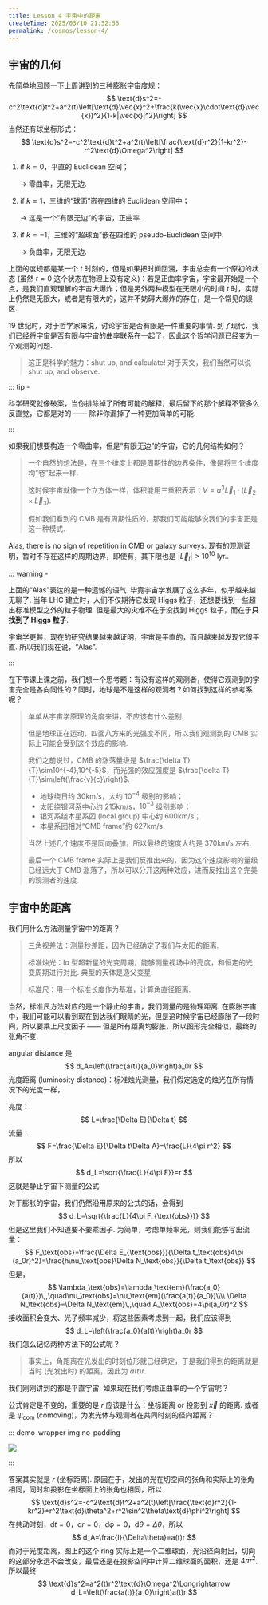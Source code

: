 ```yaml
---
title: Lesson 4 宇宙中的距离
createTime: 2025/03/10 21:52:56
permalink: /cosmos/lesson-4/
---
```

## 宇宙的几何

先简单地回顾一下上周讲到的三种膨胀宇宙度规：
$$
\text{d}s^2=-c^2\text{d}t^2+a^2(t)\left[\text{d}\vec{x}^2+\frac{k(\vec{x}\cdot\text{d}\vec{x})^2}{1-k|\vec{x}|^2}\right]
$$
当然还有球坐标形式：
$$
\text{d}s^2=-c^2\text{d}t^2+a^2(t)\left[\frac{\text{d}r^2}{1-kr^2}-r^2\text{d}\Omega^2\right]
$$

1. if $k=0$，平直的 Euclidean 空间；

   $\longrightarrow$ 零曲率，无限无边.

2. if $k=1$，三维的“球面”嵌在四维的 Euclidean 空间中；

   $\longrightarrow$ 这是一个“有限无边”的宇宙，正曲率.

3. if $k=-1$，三维的“超球面”嵌在四维的 pseudo-Euclidean 空间中.

   $\longrightarrow$ 负曲率，无限无边.

上面的度规都是某一个 $t$ 时刻的，但是如果把时间回溯，宇宙总会有一个原初的状态 (虽然 $t=0$ 这个状态在物理上没有定义)：若是正曲率宇宙，宇宙最开始是一个点，是我们直观理解的宇宙大爆炸；但是另外两种模型在无限小的时间 $t$ 时，实际上仍然是无限大，或者是有限大的，这并不妨碍大爆炸的存在，是一个常见的误区.

19 世纪时，对于哲学家来说，讨论宇宙是否有限是一件重要的事情. 到了现代，我们已经将宇宙是否有限与宇宙的曲率联系在一起了，因此这个哲学问题已经变为一个观测的问题.

> 这正是科学的魅力：shut up, and calculate! 对于天文，我们当然可以说 shut up, and observe.

::: tip -

科学研究就像破案，当你排除掉了所有可能的解释，最后留下的那个解释不管多么反直觉，它都是对的 —— 除非你漏掉了一种更加简单的可能.

:::

如果我们想要构造一个零曲率，但是“有限无边”的宇宙，它的几何结构如何？

> 一个自然的想法是，在三个维度上都是周期性的边界条件，像是将三个维度均“卷”起来一样.
>
> 这时候宇宙就像一个立方体一样，体积能用三重积表示：$V=a^3\vec{L}_1\cdot(\vec{L}_2\times\vec{L}_3)$.
>
> 假如我们看到的 CMB 是有周期性质的，那我们可能能够说我们的宇宙正是这一种模式.

Alas, there is no sign of repetition in CMB or galaxy surveys. 现有的观测证明，暂时不存在这样的周期边界，即使有，其下限也是 $|\vec{L}_i|>10^{10}\text{ lyr.}$.

::: warning -

上面的“Alas”表达的是一种遗憾的语气. 毕竟宇宙学发展了这么多年，似乎越来越无聊了. 当年 LHC 建立时，人们不仅期待它发现 Higgs 粒子，还想要找到一些超出标准模型之外的粒子物理. 但是最大的灾难不在于没找到 Higgs 粒子，而在于**只找到了 Higgs 粒子**.

宇宙学更甚，现在的研究结果越来越证明，宇宙是平直的，而且越来越发现它很平直. 所以我们现在说，“Alas”.

:::

在下节课上课之前，我们想一个思考题：有没有这样的观测者，使得它观测到的宇宙完全是各向同性的？同时，地球是不是这样的观测者？如何找到这样的参考系呢？

> 单单从宇宙学原理的角度来讲，不应该有什么差别.
>
> 但是地球正在运动，四面八方来的光强度不同，所以我们观测到的 CMB 实际上可能会受到这个效应的影响.
>
> 我们之前说过，CMB 的涨落量级是 $\frac{\delta T}{T}\sim10^{-4},10^{-5}$，而光强的效应强度是 $\frac{\delta T}{T}\sim\left(\frac{v}{c}\right)$.
>
> * 地球绕日约 $30\text{km/s}$，大约 $10^{-4}$ 级别的影响；
> * 太阳绕银河系中心约 $215\text{km/s}$，$10^{-3}$ 级别影响；
> * 银河系绕本星系团 (local group) 中心约 $600\text{km/s}$；
> * 本星系团相对“CMB frame”约 $627\text{km/s}$.
>
> 当然上述几个速度不是同向叠加，所以最终的速度大约是 $370\text{km/s}$ 左右.
>
> 最后一个 CMB frame 实际上是我们反推出来的，因为这个速度影响的量级已经远大于 CMB 涨落了，所以可以分开这两种效应，进而反推出这个完美的观测者的速度.

## 宇宙中的距离

我们用什么方法测量宇宙中的距离？

> 三角视差法：测量秒差距，因为已经确定了我们与太阳的距离.
>
> 标准烛光：$\text{I}a$ 型超新星的光变周期，能够测量视场中的亮度，和恒定的光变周期进行对比. 典型的天体是造父变星.
>
> 标准尺：用一个标准长度作为基准，计算角直径距离.

当然，标准尺方法对应的是一个静止的宇宙，我们测量的是物理距离. 在膨胀宇宙中，我们可能可以看到现在到达我们眼睛的光，但是这时候宇宙已经膨胀了一段时间，所以要乘上尺度因子 —— 但是所有距离均膨胀，所以图形完全相似，最终的张角不变.

angular distance 是
$$
d_A=\left(\frac{a(t)}{a_0}\right)a_0r
$$
光度距离 (luminosity distance)：标准烛光测量，我们假定选定的烛光在所有情况下的光度一样，

亮度：
$$
L=\frac{\Delta E}{\Delta t}
$$
流量：
$$
F=\frac{\Delta E}{\Delta t\Delta A}=\frac{L}{4\pi r^2}
$$
所以
$$
d_L=\sqrt{\frac{L}{4\pi F}}=r
$$
这就是静止宇宙下测量的公式.

对于膨胀的宇宙，我们仍然沿用原来的公式的话，会得到
$$
d_L=\sqrt{\frac{L}{4\pi F_{\text{obs}}}}
$$
但是这里我们不知道要不要乘因子. 为简单，考虑单频率光，则我们能够写出流量：
$$
F_\text{obs}=\frac{\Delta E_{\text{obs}}}{\Delta t_\text{obs}4\pi (a_0r)^2}=\frac{h\nu_\text{obs}\Delta N_\text{obs}}{\Delta t_\text{obs}}
$$
但是，
$$
\lambda_\text{obs}=\lambda_\text{em}(\frac{a_0}{a(t)})\,,\quad\nu_\text{obs}=\nu_\text{em}(\frac{a(t)}{a_0})\\\\
\Delta N_\text{obs}=\Delta N_\text{em}\,,\quad A_\text{obs}=4\pi(a_0r)^2
$$
接收面积会变大、光子频率减少，将这些因素考虑到一起，我们应该得到
$$
d_L=\left(\frac{a_0}{a(t)}\right)a_0r
$$
我们怎么记忆两种方法下的公式呢？

> 事实上，角距离在光发出的时刻位形就已经确定，于是我们得到的距离就是当时 (光发出时) 的距离，因此为 $a(t)r$.

我们刚刚讲到的都是平直宇宙. 如果现在我们考虑正曲率的一个宇宙呢？

公式肯定是不变的，重要的是 $r$ 应该是什么：坐标距离 or 投影到 $\vec{x}$ 的距离. 或者是 $\psi_\text{com}$ (comoving)，为发光体与观测者在共同时刻的径向距离？

::: demo-wrapper img no-padding

![](https://vip.123pan.cn/1845440081/yk6baz03t0l000d7w33fccf0gu9qj1k1DIYxAIFxDda1DGxPDwUzAa==.jpg)

:::

答案其实就是 $r$ (坐标距离). 原因在于，发出的光在切空间的张角和实际上的张角相同，同时和投影在坐标面上的张角也相同，所以
$$
\text{d}s^2=-c^2\text{d}t^2+a^2(t)\left[\frac{\text{d}r^2}{1-kr^2}+r^2\text{d}\theta^2+r^2\sin^2\theta\text{d}\phi^2\right]
$$
在共动时刻，$\text{d}t=0$，$\text{d}r=0$，$\text{d}\phi=0$，$\text{d}\theta=\Delta\theta$，所以
$$
d_A=\frac{l}{\Delta\theta}=a(t)r
$$
而对于光度距离，图上的这个 ring 实际上是一个二维球面，光沿径向射出，切向的这部分永远不会改变，最后还是在投影空间中计算二维球面的面积，还是 $4\pi r^2$. 所以最终
$$
\text{d}s^2=a^2(t)r^2\text{d}\Omega^2\Longrightarrow d_L=\left(\frac{a(t)}{a_0}\right)a(t)r
$$
